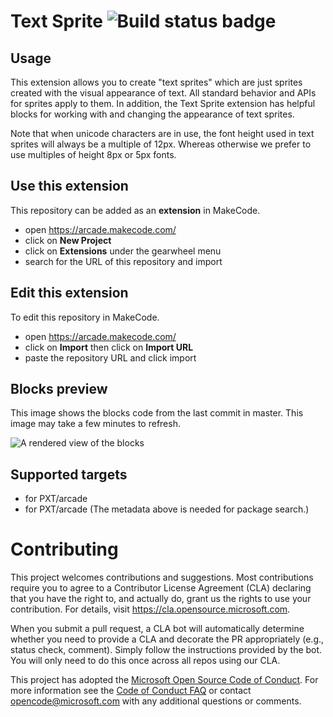 # Text Sprite ![Build status badge](https://github.com/microsoft/arcade-text/workflows/MakeCode/badge.svg)

## Usage

This extension allows you to create "text sprites" which are just sprites created with the visual appearance of text. All standard behavior and APIs for sprites apply to them. In addition, the Text Sprite extension has helpful blocks for working with and changing the appearance of text sprites.

Note that when unicode characters are in use, the font height used in text sprites will always be a multiple of 12px. Whereas otherwise we prefer to use multiples of height 8px or 5px fonts.

## Use this extension

This repository can be added as an **extension** in MakeCode.

* open https://arcade.makecode.com/
* click on **New Project**
* click on **Extensions** under the gearwheel menu
* search for the URL of this repository and import

## Edit this extension

To edit this repository in MakeCode.

* open https://arcade.makecode.com/
* click on **Import** then click on **Import URL**
* paste the repository URL and click import

## Blocks preview

This image shows the blocks code from the last commit in master.
This image may take a few minutes to refresh.

![A rendered view of the blocks](https://github.com/microsoft/arcade-text/raw/master/.makecode/blocks.png)

## Supported targets

* for PXT/arcade
* for PXT/arcade
(The metadata above is needed for package search.)

# Contributing

This project welcomes contributions and suggestions.  Most contributions require you to agree to a
Contributor License Agreement (CLA) declaring that you have the right to, and actually do, grant us
the rights to use your contribution. For details, visit https://cla.opensource.microsoft.com.

When you submit a pull request, a CLA bot will automatically determine whether you need to provide
a CLA and decorate the PR appropriately (e.g., status check, comment). Simply follow the instructions
provided by the bot. You will only need to do this once across all repos using our CLA.

This project has adopted the [Microsoft Open Source Code of Conduct](https://opensource.microsoft.com/codeofconduct/).
For more information see the [Code of Conduct FAQ](https://opensource.microsoft.com/codeofconduct/faq/) or
contact [opencode@microsoft.com](mailto:opencode@microsoft.com) with any additional questions or comments.
